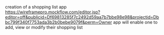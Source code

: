 creation of a shopping list app
https://wireframepro.mockflow.com/editor.jsp?editor=off&publicid=Df69813285f7c2492d59aa7b7bbe98e98&projectid=Dbbc799f340f7753ada3b2b0bebe9079f&perm=Owner
app will enable one to add, view or modify their shopping list